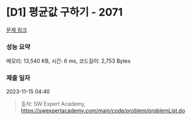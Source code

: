 # [D1] 평균값 구하기 - 2071 

[문제 링크](https://swexpertacademy.com/main/code/problem/problemDetail.do?contestProbId=AV5QRnJqA5cDFAUq) 

### 성능 요약

메모리: 13,540 KB, 시간: 6 ms, 코드길이: 2,753 Bytes

### 제출 일자

2023-11-15 04:40



> 출처: SW Expert Academy, https://swexpertacademy.com/main/code/problem/problemList.do